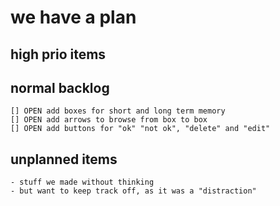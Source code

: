 # we have a plan

## high prio items

## normal backlog
    [] OPEN add boxes for short and long term memory
    [] OPEN add arrows to browse from box to box
    [] OPEN add buttons for "ok" "not ok", "delete" and "edit"

## unplanned items 
    - stuff we made without thinking
    - but want to keep track off, as it was a "distraction"